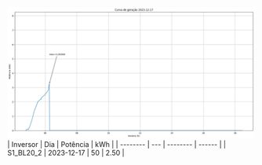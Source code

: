 ![My Image](17_12_2023-S1_BL20_2.png)
| Inversor | Dia | Potência | kWh    |
| -------- | --- | -------- | ------ |
| S1_BL20_2       | 2023-12-17  | 50       | 2.50 |